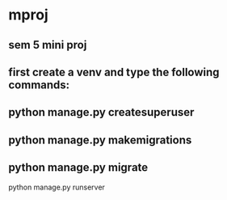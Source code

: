 # mproj
sem 5 mini proj
-----------------
first create a venv and 
type the following commands:
-----------------
python manage.py createsuperuser
-----------------
python manage.py makemigrations
-----------------
python manage.py migrate
-----------------
python manage.py runserver
